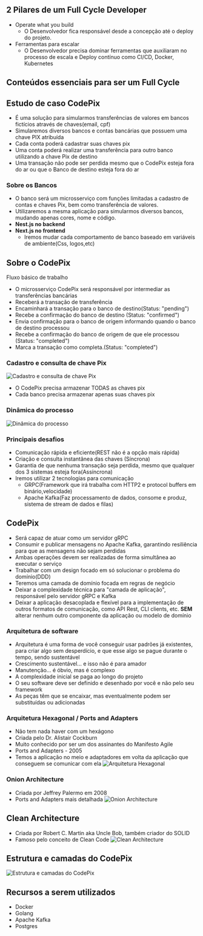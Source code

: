 ## 2 Pilares de um Full Cycle Developer
- Operate what you build 
	- O Desenvolvedor fica responsável desde a concepção até o deploy do projeto.
- Ferramentas para escalar
	- O Desenvolvedor precisa dominar ferramentas que auxiliaram no processo de escala e Deploy contínuo como CI/CD, Docker, Kubernetes

## Conteúdos essenciais para ser um Full Cycle

## Estudo de caso CodePix
- É uma solução para simularmos transferências de valores em bancos fictícios através de chaves(email, cpf)
- Simularemos diversos bancos e contas bancárias que possuem uma chave PIX atribuída
- Cada conta poderá cadastrar suas chaves pix
- Uma conta poderá realizar uma transferência para outro banco utilizando a chave Pix de destino
- Uma transação não pode ser perdida mesmo que o CodePix esteja fora do ar ou que o Banco de destino esteja fora do ar
### Sobre os Bancos
- O banco será um microsserviço com funções limitadas a cadastro de contas e chaves Pix, bem como transferência de valores.
- Utilizaremos a mesma aplicação para simularmos diversos bancos, mudando apenas cores, nome e código.
- **Nest.js no backend**
- **Next.js no frontend**
	- Iremos mudar cada comportamento de banco baseado em variáveis de ambiente(Css, logos,etc)
	
## Sobre o CodePix
Fluxo básico de trabalho
- O microsserviço CodePix será responsável por intermediar as transferências bancárias
- Receberá a transação de transferência
- Encaminhará a transação para o banco de destino(Status: "pending")
- Recebe a confirmação do banco de destino (Status: "confirmed")
- Envia confirmação para o banco de origem informando quando o banco de destino processou
- Recebe a confirmação do banco de origem de que ele processou (Status: "completed")
- Marca a transação como completa.(Status: "completed")
### Cadastro e consulta de chave Pix
![Cadastro e consulta de chave Pix](./Pasted%20image%2020231016103143.png)
- O CodePix precisa armazenar TODAS as chaves pix
- Cada banco precisa armazenar apenas suas chaves pix

### Dinâmica do processo
![Dinâmica do processo](Pasted%20image%2020231016104330.png)

### Principais desafios
- Comunicação rápida e eficiente(REST não é a opção mais rápida)
- Criação e consulta instantânea  das chaves (Síncrona)
- Garantia de que nenhuma transação seja perdida, mesmo que qualquer dos 3 sistemas esteja fora(Assíncrona)
- Iremos utilizar 2 tecnologias para comunicação
	- GRPC(Framework que irá trabalha com HTTP2 e protocol buffers em binário,velocidade)
	- Apache Kafka(Faz processamento de dados, consome e produz, sistema de stream de dados e filas)

## CodePix
- Será capaz de atuar como um servidor gRPC
- Consumir e publicar mensagens no Apache Kafka, garantindo resiliência para que as mensagens não sejam perdidas
- Ambas operações devem ser realizadas de forma simultânea ao executar o serviço
- Trabalhar com um design focado em só solucionar o problema do domínio(DDD)
- Teremos uma camada de domínio focada em regras de negócio
- Deixar a complexidade técnica para "camada de aplicação", responsável pelo servidor gRPC e Kafka
- Deixar a aplicação desacoplada e flexível para a implementação de outros formatos de comunicação, como API Rest, CLI clients, etc. **SEM** alterar nenhum outro componente da aplicação ou modelo de domínio
### Arquitetura de software
- Arquitetura é uma forma de você conseguir usar padrões já existentes, para criar algo sem desperdício, e que esse algo se pague durante o tempo, sendo sustentável
- Crescimento sustentável... e isso não é para amador
- Manutenção...  é óbvio, mas é complexo
- A complexidade inicial se paga ao longo do projeto
- O seu software deve ser definido e desenhado por você e não pelo seu framework
- As peças têm que se encaixar, mas eventualmente podem ser substituídas ou adicionadas
### Arquitetura Hexagonal / Ports and Adapters
- Não tem nada haver com um hexágono
- Criada pelo Dr. Alistair Cockburn
- Muito conhecido por ser um dos assinantes do Manifesto Agile
- Ports and Adapters - 2005
- Temos a aplicação no meio e adaptadores em volta da aplicação que conseguem se comunicar com ela
 ![Arquitetura Hexagonal](./Pasted%20image%2020231016111022.png)
### Onion Architecture
- Criada por Jeffrey Palermo em 2008
- Ports and Adapters mais detalhada
  ![Onion Architecture](./Pasted%20image%2020231016111811.png)
## Clean Architecture
- Criada por Robert C. Martin aka Uncle Bob, também criador do SOLID
- Famoso pelo conceito de Clean Code
  ![Clean Architecture](./Pasted%20image%2020231016112154.png)
## Estrutura e camadas do CodePix
  ![Estrutura e camadas do CodePix](./Pasted%20image%2020231016114129.png)

## Recursos a serem utilizados
- Docker
- Golang
- Apache Kafka
- Postgres